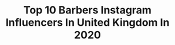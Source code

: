 ---
title: Top 10 Barbers Instagram Influencers In United Kingdom In 2020
description: >-
  Find top barbers Instagram influencers in United Kingdom in 2020. Most popular hashtags: #barberlife #mensfashion #hair #barbershopconnect.
platform: Instagram
hits: 138
text_top: See the top-rated Instagram accounts on inBeat.
text_bottom: Our database has 138 Instagram influencers like this in United Kingdom for you to connect with.
profiles:
  - username: "paulhewitt_barber"
    fullname: >-
      Paul Hewitt ✪
    bio: >-
      @blklamourbarbers @brislingtonhill_barbershop @partsandlabourbarbers F🎗CKCANCER @monsterenergy @capeganguk @uppercutdeluxe @dickieslifeofficial
    location: "United Kingdom"
    followers: 26731
    engagement: 261
    commentsToLikes: 0.067978
    id: ck0ttnvex3j7o0i19iyivf7qu
    verified: false
    hashtags: "#barberlife, #hair, #stancesocks, #girldad"
  - username: "holly_inked"
    fullname: >-
      Holly Broome
    bio: >-
      Average tattooed barber ✨ Blackwork | Family | Fashion Promotional enquiries- hollyinkedenquiries@gmail.com
    location: "United Kingdom"
    followers: 156219
    engagement: 401
    commentsToLikes: 0.016147
    id: ck0vv7a85nuvu0i19a8jp7qxg
    verified: false
    hashtags: "#mohawk, #alternativefashion, #altstyle, #darkart"
  - username: "rfitchett_"
    fullname: >-
      
    bio: >-
      Men’s Hairstylist 💈Bull + Co barber shop 📍United Kingdom
    location: "United Kingdom"
    followers: 5283
    engagement: 669
    commentsToLikes: 0.038538
    id: ck602g7wjhbta0i14gvka0j0n
    verified: false
    hashtags: ""
  - username: "ryan_davieshall"
    fullname: >-
      RYAN DAVIES-HALL
    bio: >-
      The Wild One. - London // UK📍 - Barber // Model - @woodstockmodels 🇬🇧 Enquiries: RYANDAVIESHALL@GMAIL.COM THE BLACK EDITION // OUT NOW
    location: "United Kingdom"
    followers: 56302
    engagement: 197
    commentsToLikes: 0.016957
    id: ck5bw6tbsl3p10i11omhnc7yr
    verified: false
    hashtags: "#model, #tattoo, #victoriahouse, #lfw"
  - username: "kylebeaumont89"
    fullname: >-
      Kyle Beaumont 🦹🏼‍♀️
    bio: >-
      @undercoatuk 🤘🏽 @timetotraintogether 💪🏽 TIKTOK - https://vm.tiktok.com/ZSQp6Kwv/ BLANCA 🐶 @ruger_barber SWEET now available ✂️⬇️
    location: "United Kingdom"
    followers: 213498
    engagement: 172
    commentsToLikes: 0.011445
    id: ck0u8ezaa76vx0i194sogsr77
    verified: false
    hashtags: "#hair, #fashion, #tattoo, #boy"
  - username: "r.braid"
    fullname: >-
      Robert Braid
    bio: >-
      ▶️ AWARD WINNING BARBER ▶️ |B|COLLECTIVE EDUCATION ▶️ CREATIVE TEAM DIRECTOR ▶️ BRAIDBARBERSCREATIVETEAM ▶️ PHOTOGRAPHER / OWNER ▶️ [ @BRAIDBARBERS ]
    location: "United Kingdom"
    followers: 42891
    engagement: 241
    commentsToLikes: 0.036247
    id: ck14ivctvhbn00i19yhwd1gjw
    verified: false
    hashtags: "#rbraid, #hairdesign, #hairart, #menshair"
  - username: "braidbarbers"
    fullname: >-
      Braid Barbers
    bio: >-
      Multi Award Winning - UK Barbers Milton Keynes. LeamingtonSpa. Photography: @R.Braid
    location: "United Kingdom"
    followers: 97621
    engagement: 75
    commentsToLikes: 0.014665
    id: ck6u5m81dafy40j710f0wak93
    verified: false
    hashtags: "#miltonkeynes, #ukbarbers, #braidbarberscreativeteam, #braidbarbers"
  - username: "chas_hopkins"
    fullname: >-
      Chas Hopkins
    bio: >-
      Leamington Spa 131 Regent St Barbers at 131 To book with Me or Rich Call 01926337930
    location: "United Kingdom"
    followers: 30119
    engagement: 171
    commentsToLikes: 0.012034
    id: ck9hb25vbf2c70j78c0j08az5
    verified: false
    hashtags: ""
  - username: "cal_newsome"
    fullname: >-
      Cal Newsome
    bio: >-
      Men’s Hair Stylist/International Educator ✂️ Owner of Bull & Co Barbershop 💈 West Midlands, England, UK 📍
    location: "United Kingdom"
    followers: 52815
    engagement: 332
    commentsToLikes: 0.031033
    id: ck5q1yqj1dfma0i11p8m896vg
    verified: false
    hashtags: ""
  - username: "m13ky"
    fullname: >-
      Mick Graham
    bio: >-
      @jfh_social Newcastle / Belfast📍 British Master Barber off the year 2016 Co-founder of Elite Salon Mastermind Education enquires via D.M or Email
    location: "United Kingdom"
    followers: 33078
    engagement: 136
    commentsToLikes: 0.030204
    id: ck5zt8v4kzyik0i146y0441mr
    verified: false
    hashtags: ""
---